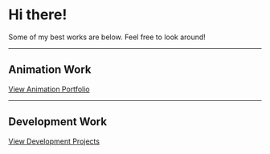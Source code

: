 # Hi there! 
Some of my best works are below. Feel free to look around!

---
 
## **Animation Work**

[View Animation Portfolio](https://github.com/BensonP/Animation)

---
## **Development Work**

[View Development Projects](https://github.com/BensonP/School-Projects)
